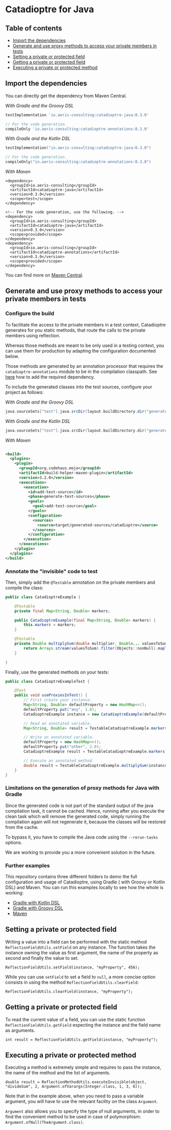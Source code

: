 # Catadioptre for Java

## Table of contents

* [Import the dependencies](#import-the-dependencies)
* [Generate and use proxy methods to access your private members in tests](#generate-and-use-proxy-methods-to-access-your-private-members-in-tests)
* [Setting a private or protected field](#setting-a-private-or-protected-field)
* [Getting a private or protected field](#getting-a-private-or-protected-field)
* [Executing a private or protected method](#executing-a-private-or-protected-method)

## Import the dependencies

You can directly get the dependency from Maven Central.

_With Gradle and the Groovy DSL_
```groovy
testImplementation 'io.aeris-consulting:catadioptre-java:0.3.0'

// For the code generation.
compileOnly 'io.aeris-consulting:catadioptre-annotations:0.3.0'
```

_With Gradle and the Kotlin DSL_
```kotlin
testImplementation("io.aeris-consulting:catadioptre-java:0.3.0")

// For the code generation.
compileOnly("io.aeris-consulting:catadioptre-annotations:0.3.0")
```

_With Maven_
```
<dependency>
  <groupId>io.aeris-consulting</groupId>
  <artifactId>catadioptre-java</artifactId>
  <version>0.3.0</version>
  <scope>test</scope>
</dependency>

<!-- For the code generation, use the following. -->
<dependency>
  <groupId>io.aeris-consulting</groupId>
  <artifactId>catadioptre-java</artifactId>
  <version>0.3.0</version>
  <scope>provided</scope>
</dependency>
<dependency>
  <groupId>io.aeris-consulting</groupId>
  <artifactId>catadioptre-annotations</artifactId>
  <version>0.3.0</version>
  <scope>provided</scope>
</dependency>
```

You can find more on [Maven Central](https://search.maven.org/search?q=g:io.aeris-consulting%20AND%20a:catadioptre*).

## Generate and use proxy methods to access your private members in tests

### Configure the build

To facilitate the access to the private members in a test context, Catadioptre generates for you static methods, that
route the calls to the private members using reflection.

Whereas those methods are meant to be only used in a testing context, you can use them for production by adapting the
configuration documented below.

Those methods are generated by an annotation processor that requires the `catadioptre-annotations` module to be in the 
compilation classpath. See [here](#import-the-dependencies) how to add the required dependency.

To include the generated classes into the test sources, configure your project as follows:

_With Gradle and the Groovy DSL_
```groovy
java.sourceSets["test"].java.srcDir(layout.buildDirectory.dir("generated/sources/annotationProcessor/java/catadioptre"))
```

_With Gradle and the Kotlin DSL_
```kotlin
java.sourceSets["test"].java.srcDir(layout.buildDirectory.dir("generated/sources/annotationProcessor/java/catadioptre"))
```

_With Maven_
```xml

<build>
  <plugins>
    <plugin>
      <groupId>org.codehaus.mojo</groupId>
      <artifactId>build-helper-maven-plugin</artifactId>
      <version>3.2.0</version>
      <executions>
        <execution>
          <id>add-test-source</id>
          <phase>generate-test-sources</phase>
          <goals>
            <goal>add-test-source</goal>
          </goals>
          <configuration>
            <sources>
              <source>target/generated-sources/catadioptre</source>
            </sources>
          </configuration>
        </execution>
      </executions>
    </plugin>
  </plugins>
</build>
```

### Annotate the "invisible" code to test

Then, simply add the `@Testable` annotation on the private members and compile the class:

```java
public class CatadioptreExample {

	@Testable
	private final Map<String, Double> markers;

	public CatadioptreExample(final Map<String, Double> markers) {
		this.markers = markers;
	}

	@Testable
	private Double multiplySum(double multiplier, Double... valuesToSum) {
		return Arrays.stream(valuesToSum).filter(Objects::nonNull).mapToDouble(d -> d).sum() * multiplier;
	}

}
```

Finally, use the generated methods on your tests:

```java
public class CatadioptreExampleTest {

	@Test
	public void useProxiesInTest() {
		// First create your instance.
		Map<String, Double> defaultProperty = new HashMap<>();
		defaultProperty.put("any", 1.0);
		CatadioptreExample instance = new CatadioptreExample(defaultProperty, 1.0, Optional.empty());

		// Read an annotated variable.
		Map<String, Double> result = TestableCatadioptreExample.markers(instance);

		// Write an annotated variable.
		defaultProperty = new HashMap<>();
		defaultProperty.put("other", 2.0);
		CatadioptreExample result = TestableCatadioptreExample.markers(instance, defaultProperty);

		// Execute an annotated method.
		double result = TestableCatadioptreExample.multiplySum(instance, 2.0, new Double[]{1.0, 3.0, 6.0});
	}
}
```

### Limitations on the generation of proxy methods for Java with Gradle

Since the generated code is not part of the standard output of the java compilation task, it cannot be cached. Hence,
running after you execute the clean task which will remove the generated code, simply running the compilation again will not regenerate it,
because the classes will be restored from the cache.

To bypass it, you have to compile the Java code using the `--rerun-tasks` options.

We are working to provide you a more convenient solution in the future.

### Further examples

This repository contains three different folders to demo the full configuration and usage of Catadioptre, using Gradle (
with Groovy or Kotlin DSL) and Maven. You can run this examples locally to see how the whole is working:

* [Gradle with Kotlin DSL](https://github.com/aeris-consulting/catadioptre/tree/main/examples/catadioptre-java-gradle-kotlin-dsl-example)
* [Gradle with Groovy DSL](https://github.com/aeris-consulting/catadioptre/tree/main/examples/catadioptre-java-gradle-groovy-dsl-example)
* [Maven](https://github.com/aeris-consulting/catadioptre/tree/main/examples/catadioptre-java-maven-example)

## Setting a private or protected field

Writing a value into a field can be performed with the static method `ReflectionFieldUtils.setField` on any instance. The function takes the
instance owning the value as first argument, the name of the property as second and finally the value to set.

```
ReflectionFieldUtils.setField(instance, "myProperty", 456);
```

While you can use `setField` to set a field to `null`, a more concise option consists in using the
method `ReflectionFieldUtils.clearField`:

```
ReflectionFieldUtils.clearField(instance, "myProperty");
```

## Getting a private or protected field

To read the current value of a field, you can use the static function `ReflectionFieldUtils.getField` expecting the instance and the field name as arguments.

```
int result = ReflectionFieldUtils.getField(instance, "myProperty");
```

## Executing a private or protected method

Executing a method is extremely simple and requires to pass the instance, the name of the method and the list of
arguments.

```
double result = ReflectionMethodUtils.executeInvisible(object, "divideSum", 2, Argument.ofVarargs(Integer.class, 1, 3, 6));
```

Note that in the example above, when you need to pass a variable argument, you will have to use the relevant facility 
on the class `Argument`.

`Argument` also allows you to specify the type of null arguments, in order to find the convenient method to be used in case of
polymorphism: `Argument.ofNull(TheArgument.class)`.
